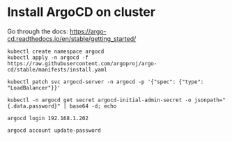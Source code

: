 # Install ArgoCD on cluster

Go through the docs: https://argo-cd.readthedocs.io/en/stable/getting_started/

```
kubectl create namespace argocd
kubectl apply -n argocd -f https://raw.githubusercontent.com/argoproj/argo-cd/stable/manifests/install.yaml
```

```
kubectl patch svc argocd-server -n argocd -p '{"spec": {"type": "LoadBalancer"}}'
```

```
kubectl -n argocd get secret argocd-initial-admin-secret -o jsonpath="{.data.password}" | base64 -d; echo
```

```
argocd login 192.168.1.202
```

```
argocd account update-password
```

